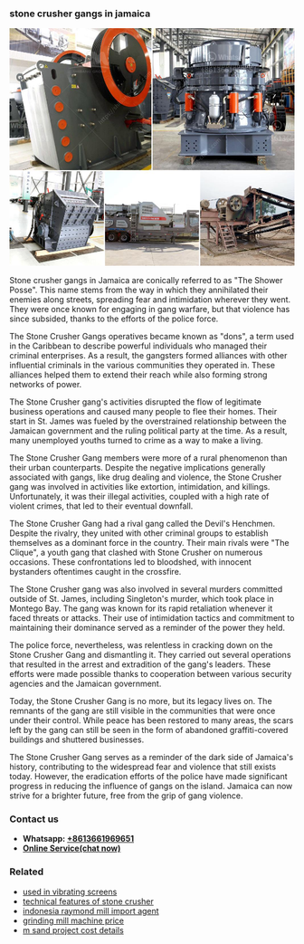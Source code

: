 <h3>stone crusher gangs in jamaica</h3><img src='1704857113.jpg' alt=''><p>Stone crusher gangs in Jamaica are conically referred to as "The Shower Posse". This name stems from the way in which they annihilated their enemies along streets, spreading fear and intimidation wherever they went. They were once known for engaging in gang warfare, but that violence has since subsided, thanks to the efforts of the police force.</p><p>The Stone Crusher Gangs operatives became known as "dons", a term used in the Caribbean to describe powerful individuals who managed their criminal enterprises. As a result, the gangsters formed alliances with other influential criminals in the various communities they operated in. These alliances helped them to extend their reach while also forming strong networks of power.</p><p>The Stone Crusher gang's activities disrupted the flow of legitimate business operations and caused many people to flee their homes. Their start in St. James was fueled by the overstrained relationship between the Jamaican government and the ruling political party at the time. As a result, many unemployed youths turned to crime as a way to make a living.</p><p>The Stone Crusher Gang members were more of a rural phenomenon than their urban counterparts. Despite the negative implications generally associated with gangs, like drug dealing and violence, the Stone Crusher gang was involved in activities like extortion, intimidation, and killings. Unfortunately, it was their illegal activities, coupled with a high rate of violent crimes, that led to their eventual downfall.</p><p>The Stone Crusher Gang had a rival gang called the Devil's Henchmen. Despite the rivalry, they united with other criminal groups to establish themselves as a dominant force in the country. Their main rivals were "The Clique", a youth gang that clashed with Stone Crusher on numerous occasions. These confrontations led to bloodshed, with innocent bystanders oftentimes caught in the crossfire.</p><p>The Stone Crusher gang was also involved in several murders committed outside of St. James, including Singleton's murder, which took place in Montego Bay. The gang was known for its rapid retaliation whenever it faced threats or attacks. Their use of intimidation tactics and commitment to maintaining their dominance served as a reminder of the power they held.</p><p>The police force, nevertheless, was relentless in cracking down on the Stone Crusher Gang and dismantling it. They carried out several operations that resulted in the arrest and extradition of the gang's leaders. These efforts were made possible thanks to cooperation between various security agencies and the Jamaican government.</p><p>Today, the Stone Crusher Gang is no more, but its legacy lives on. The remnants of the gang are still visible in the communities that were once under their control. While peace has been restored to many areas, the scars left by the gang can still be seen in the form of abandoned graffiti-covered buildings and shuttered businesses.</p><p>The Stone Crusher Gang serves as a reminder of the dark side of Jamaica's history, contributing to the widespread fear and violence that still exists today. However, the eradication efforts of the police have made significant progress in reducing the influence of gangs on the island. Jamaica can now strive for a brighter future, free from the grip of gang violence.</p><h3>Contact us</h3><ul><li><strong>Whatsapp:&nbsp;<a href="https://wa.me/8613661969651">+8613661969651</a></strong></li><li><a href="https://swt.shibang-china.com/?git&amp;zhl&amp;stone crusher gangs in jamaica"><strong>Online Service(chat now)</strong></a></li></ul><h3>Related</h3><ul><li><a href='used in vibrating screens.md'>used in vibrating screens</a></li><li><a href='technical features of stone crusher.md'>technical features of stone crusher</a></li><li><a href='indonesia raymond mill import agent.md'>indonesia raymond mill import agent</a></li><li><a href='grinding mill machine price.md'>grinding mill machine price</a></li><li><a href='m sand project cost details.md'>m sand project cost details</a></li></ul>